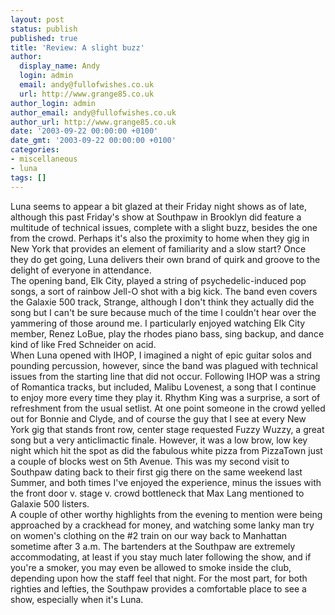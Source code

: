 ```yaml
---
layout: post
status: publish
published: true
title: 'Review: A slight buzz'
author:
  display_name: Andy
  login: admin
  email: andy@fullofwishes.co.uk
  url: http://www.grange85.co.uk
author_login: admin
author_email: andy@fullofwishes.co.uk
author_url: http://www.grange85.co.uk
date: '2003-09-22 00:00:00 +0100'
date_gmt: '2003-09-22 00:00:00 +0100'
categories:
- miscellaneous
- luna
tags: []
---
```

<p>Luna seems to appear a bit glazed at their Friday night shows as of late, although this past Friday's show at Southpaw in Brooklyn did feature a multitude of technical issues, complete with a slight buzz, besides the one from the crowd. Perhaps it's also the proximity to home when they gig in New York that provides an element of familiarity and a slow start? Once they do get going, Luna delivers their own brand of quirk and groove to the delight of everyone in attendance.<br />The opening band, Elk City, played a string of psychedelic-induced pop songs, a sort of rainbow Jell-O shot with a big kick. The band even covers the Galaxie 500 track, Strange, although I don't think they actually did the song but I can't be sure because much of the time I couldn't hear over the yammering of those around me. I particularly enjoyed watching Elk City member, Renez LoBue, play the rhodes piano bass, sing backup, and dance kind of like Fred Schneider on acid.<br />When Luna opened with IHOP, I imagined a night of epic guitar solos and pounding percussion, however, since the band was plagued with technical issues from the starting line that did not occur. Following IHOP was a string of Romantica tracks, but included, Malibu Lovenest, a song that I continue to enjoy more every time they play it. Rhythm King was a surprise, a sort of refreshment from the usual setlist. At one point someone in the crowd yelled out for Bonnie and Clyde, and of course the guy that I see at every New York gig that stands front row, center stage requested Fuzzy Wuzzy, a great song but a very anticlimactic finale. However, it was a low brow, low key night which hit the spot as did the fabulous white pizza from PizzaTown just a couple of blocks west on 5th Avenue. This was my second visit to Southpaw dating back to their first gig there on the same weekend last Summer, and both times I've enjoyed the experience, minus the issues with the front door v. stage v. crowd bottleneck that Max Lang mentioned to Galaxie 500 listers.<br />A couple of other worthy highlights from the evening to mention were being approached by a crackhead for money, and watching some lanky man try on women's clothing on the #2 train on our way back to Manhattan sometime after 3 a.m. The bartenders at the Southpaw are extremely accommodating, at least if you stay much later following the show, and if you're a smoker, you may even be allowed to smoke inside the club, depending upon how the staff feel that night. For the most part, for both righties and lefties, the Southpaw provides a comfortable place to see a show, especially when it's Luna.</p>

